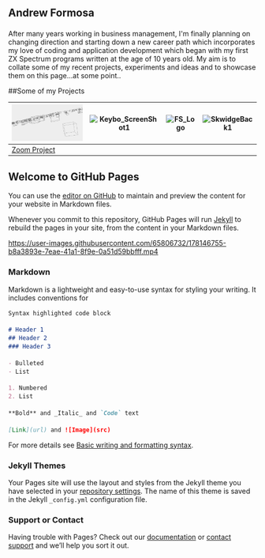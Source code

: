 ## <p align="centre">Andrew Formosa</p>

After many years working in business management, I'm finally planning on changing direction and starting down a new career path which incorporates my love of coding and application development which began with my first ZX Spectrum programs written at the age of 10 years old.
My aim is to collate some of my recent projects, experiments and ideas and to showcase them on this page...at some point..

##Some of my Projects

|![Image](ZoomPic1.PNG)|![Keybo_ScreenShot1](https://user-images.githubusercontent.com/65806732/179819698-1b7276a0-9a92-4aab-8712-893161a5f563.PNG)|![FS_Logo](https://user-images.githubusercontent.com/65806732/179819989-dd114eee-cfcc-41ac-adab-ca25bc18779c.png)|![SkwidgeBack1](https://user-images.githubusercontent.com/65806732/179820076-820dc96d-0b65-48d7-b00c-38dafaff5a18.png)|
| ------------- | ------------- | ------------- | ------------- |
| [Zoom Project](https://andrewformosa.github.io/ZoomExample) | |   |  |
## Welcome to GitHub Pages

You can use the [editor on GitHub](https://github.com/AndrewFormosa/AndrewFormosa.github.io/edit/main/README.md) to maintain and preview the content for your website in Markdown files.

Whenever you commit to this repository, GitHub Pages will run [Jekyll](https://jekyllrb.com/) to rebuild the pages in your site, from the content in your Markdown files.





https://user-images.githubusercontent.com/65806732/178146755-b8a3893e-7eae-41a1-8f9e-0a51d59bbfff.mp4



### Markdown

Markdown is a lightweight and easy-to-use syntax for styling your writing. It includes conventions for

```markdown
Syntax highlighted code block

# Header 1
## Header 2
### Header 3

- Bulleted
- List

1. Numbered
2. List

**Bold** and _Italic_ and `Code` text

[Link](url) and ![Image](src)
```

For more details see [Basic writing and formatting syntax](https://docs.github.com/en/github/writing-on-github/getting-started-with-writing-and-formatting-on-github/basic-writing-and-formatting-syntax).

### Jekyll Themes

Your Pages site will use the layout and styles from the Jekyll theme you have selected in your [repository settings](https://github.com/AndrewFormosa/AndrewFormosa.github.io/settings/pages). The name of this theme is saved in the Jekyll `_config.yml` configuration file.

### Support or Contact

Having trouble with Pages? Check out our [documentation](https://docs.github.com/categories/github-pages-basics/) or [contact support](https://support.github.com/contact) and we’ll help you sort it out.
